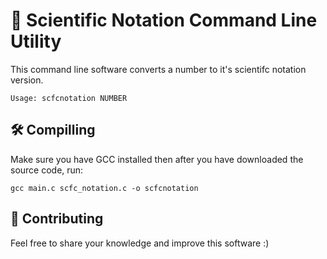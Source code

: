 # 🧪 Scientific Notation Command Line Utility

This command line software converts a number to it's scientifc notation version.

    Usage: scfcnotation NUMBER

## 🛠 Compilling

Make sure you have GCC installed then after you have downloaded the source code, run:  
    
    gcc main.c scfc_notation.c -o scfcnotation

## 👥 Contributing

Feel free to share your knowledge and improve this software :)
